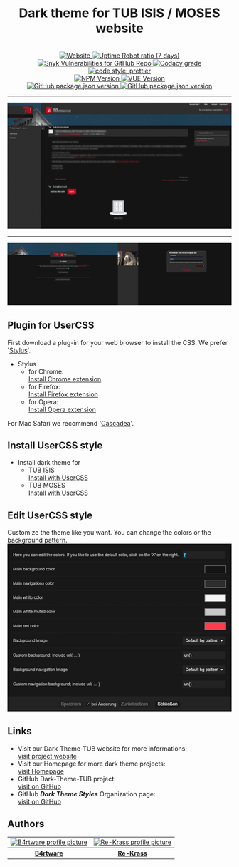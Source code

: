 <h1 align="center">Dark theme for TUB ISIS / MOSES website </h2>
<p align="center">
  <br>
  <!-- Website up status -->
  <a target="_blank" href="https://stats.uptimerobot.com/rYnpzsM4z">
    <img alt="Website" src="https://img.shields.io/website/https/dark-theme-styles.github.io/Dark-Theme-TUB.svg?down_message=offline&style=for-the-badge">
  </a>
  <!-- Website Uptime -->
  <a target="_blank" href="https://stats.uptimerobot.com/rYnpzsM4z">
    <img alt="Uptime Robot ratio (7 days)" src="https://img.shields.io/uptimerobot/ratio/7/m782458020-1b26bc32279274168a804f88.svg?style=for-the-badge">
  </a>
  <!-- Vulnerabilities -->
  <a target="_blank" href="https://snyk.io/test/github/dark-theme-styles/Dark-Theme-TUB">
    <img alt="Snyk Vulnerabilities for GitHub Repo" src="https://img.shields.io/snyk/vulnerabilities/github/dark-theme-styles/Dark-Theme-TUB.svg?style=for-the-badge">
  </a>
  <!-- Code Quality Codacy -->
<a target="_blank" href="https://www.codacy.com/app/Dark-Theme-Styles/Dark-Theme-TUB?utm_source=github.com&amp;utm_medium=referral&amp;utm_content=dark-theme-styles/Dark-Theme-TUB&amp;utm_campaign=Badge_Grade">
    <img alt="Codacy grade" src="https://img.shields.io/codacy/grade/02f0c12ca83b44e08beb473332a44fdf.svg?style=for-the-badge">
  </a>
  <!-- Cody Style Prettier -->
  <a target="_blank" href="#badge">
    <img alt="code style: prettier" src="https://img.shields.io/badge/code_style-prettier-ff69b4.svg?style=for-the-badge">
  </a>
  <br>

  <!-- Version NPM -->
  <a target="_blank" href="https://github.com/dark-theme-styles/Dark-Theme-TUB">
    <img alt="NPM Version" src="https://img.shields.io/npm/v/npm.svg?color=informational&style=for-the-badge">
  </a>
  <!-- Version VUE -->
  <a target="_blank" href="https://github.com/dark-theme-styles/Dark-Theme-TUB">
    <img alt="VUE Version" src="https://img.shields.io/badge/vue-V3.3.5-brightgreen.svg?color=informational&style=for-the-badge">
  </a>
  <br>

  <!-- Version dark-theme ISIS-TUB -->
  <a target="_blank" href="https://raw.githubusercontent.com/Re-Krass/Dark-Theme-ISIS-TUB/master/dark-theme-isis-tub.user.css">
    <img alt="GitHub package.json version" src="https://img.shields.io/badge/dynamic/json.svg?color=orange&label=VERSION%20DARK-THEME%20ISIS&query=%24.versionDarkThemeIsisTub&url=https%3A%2F%2Fraw.githubusercontent.com%2Fdark-theme-styles%2FDark-Theme-TUB%2Fmaster%2Fversions.json&style=for-the-badge">
  </a>
  <!-- Version dark-theme MOSES-TUB -->
  <a target="_blank" href="https://raw.githubusercontent.com/Re-Krass/Dark-Theme-ISIS-TUB/master/dark-theme-moses-tub.user.css">
    <img alt="GitHub package.json version" src="https://img.shields.io/badge/dynamic/json.svg?color=orange&label=VERSION%20DARK-THEME%20MOSES&query=%24.versionDarkThemeMosesTub&url=https%3A%2F%2Fraw.githubusercontent.com%2Fdark-theme-styles%2FDark-Theme-TUB%2Fmaster%2Fversions.json&style=for-the-badge">
  </a>
</p>

-----

<img src="/images/Screenshots_ISIS/ISIS_Screenshot_1.png" target="_blank" alt="Screenshot main page"/>

-----

<img src="/images/Screenshots_ISIS/ISIS_Screenshot_2-3.png" target="_blank" alt="Screenshot login pages"/>

## Plugin for UserCSS
First download a plug-in for your web browser to install the CSS. We prefer '[Stylus](https://github.com/openstyles/stylus)'. <br>
- Stylus <br>
  - for Chrome: <br>
[Install Chrome extension](https://chrome.google.com/webstore/detail/stylus/clngdbkpkpeebahjckkjfobafhncgmne) <br>
  - for Firefox: <br>
[Install Firefox extension](https://addons.mozilla.org/firefox/addon/styl-us/) <br>
  - for Opera: <br>
[Install Opera extension](https://addons.opera.com/extensions/details/stylus/) <br>

For Mac Safari we recommend '[Cascadea](https://cascadea.app/)'.

## Install UserCSS style
- Install dark theme for 
  - TUB ISIS <br>
  [Install with UserCSS](https://raw.githubusercontent.com/Re-Krass/Dark-Theme-ISIS-TUB/master/dark-theme-isis-tub.user.css)
  - TUB MOSES <br>
  [Install with UserCSS](https://raw.githubusercontent.com/Re-Krass/Dark-Theme-ISIS-TUB/master/dark-theme-moses-tub.user.css)

## Edit UserCSS style
Customize the theme like you want. You can change the colors or the background pattern. <br>
<img src="/images/Screenshot_UserCSS/Screenshot_UserCSS_settings.PNG" target="_blank" alt="Screenshot edit UserCSS"/>

## Links
- Visit our Dark-Theme-TUB website for more informations: <br>
[visit project website](https://dark-theme-styles.github.io/Dark-Theme-TUB) <br>
- Visit our Homepage for more dark theme projects: <br>
[visit Homepage](https://dark-theme-styles.github.io) <br>
- GitHub Dark-Theme-TUB project: <br>
[visit on GitHub](https://github.com/dark-theme-styles/Dark-Theme-TUB) 
- GitHub _**Dark Theme Styles**_ Organization page: <br>
[visit on GitHub](https://github.com/dark-theme-styles) 

## Authors 
<div align="center">
<table style="width:100%">
  <tr>
    <td>
      <a target="_blank" href="https://github.com/B4rtware">
        <img src="https://avatars1.githubusercontent.com/u/34386047" width="200" alt="B4rtware profile picture" target="_blank">
      </a>
    </td>
    <td>
      <a target="_blank" href="https://github.com/Re-Krass">
        <img src="https://avatars1.githubusercontent.com/u/38668040" width="200" alt="Re-Krass profile picture" target="_blank"> 
      </a>
    </td>
  </tr>
    <tr>
    <th>
      <a target="_blank" href="https://github.com/B4rtware">B4rtware</a>
    </th>
    <th>
      <a target="_blank" href="https://github.com/Re-Krass">Re-Krass</a>
    </th>
  </tr>
</table>
</div>

